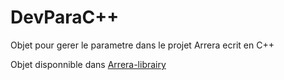 # DevParaC++

Objet pour gerer le parametre dans le projet Arrera ecrit en C++ 

Objet disponnible dans [Arrera-librairy](https://github.com/Arrera-Software/Arrera-librairy/tree/main)
